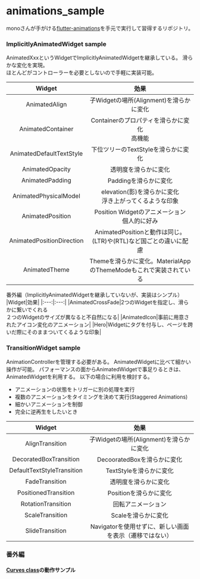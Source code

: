 # animations_sample

monoさんが手がける[flutter-animations](https://github.com/mono0926/flutter-animations)を手元で実行して習得するリポジトリ。</br>

### ImplicitlyAnimatedWidget sample

AnimatedXxxというWidgetでImplicitlyAnimatedWidgetを継承している。
滑らかな変化を実現。</br>
ほとんどがコントローラーを必要としないので手軽に実装可能。

|Widget|効果|
|:---:|:---:|
|AnimatedAlign|子Widgetの場所(Alignment)を滑らかに変化|
|AnimatedContainer|Containerのプロパティを滑らかに変化</br>高機能|
|AnimatedDefaultTextStyle|下位ツリーのTextStyleを滑らかに変化|
|AnimatedOpacity|透明度を滑らかに変化|
|AnimatedPadding|Paddingを滑らかに変化|
|AnimatedPhysicalModel|elevation(影)を滑らかに変化</br>浮き上がってくるような印象|
|AnimatedPosition|Position Widgetのアニメーション</br>個人的に好み|
|AnimatedPositionDirection|AnimatedPositionと動作は同じ。</br>(LTR)や(RTL)など国ごとの違いに配慮|
|AnimatedTheme|Themeを滑らかに変化。MaterialAppのThemeModeもこれで実装されている|

番外編（ImplicitlyAnimatedWidgetを継承していないが、実装はシンプル）
|Widget|効果|
|:---:|:---:|
|AnimatedCrossFade|2つのWidgetを指定し、滑らかに繋いでくれる</br>２つのWidgetのサイズが異なると不自然になる|
|AnimatedIcon|事前に用意されたアイコン変化のアニメーション|
|Hero|Widgetにタグを付与し、ページを跨いだ際にそのままついてくるような印象|

### TransitionWidget sample

AnimationControllerを管理する必要がある。
AnimatedWidgetに比べて細かい操作が可能。
パフォーマンスの面からAnimatedWidgetで事足りるときは、AnimatedWidgetを利用する。
以下の場合に利用を検討する。
- アニメーションの状態をトリガーに別の処理を実行
- 複数のアニメーションをタイミングを決めて実行(Staggered Animations)
- 細かいアニメーションを制御
- 完全に逆再生をしたいとき

|Widget|効果|
|:---:|:---:|
|AlignTransition|子Widgetの場所(Alignment)を滑らかに変化|
|DecoratedBoxTransition|DecooratedBoxを滑らかに変化|
|DefaultTextStyleTransition|TextStyleを滑らかに変化|
|FadeTransition|透明度を滑らかに変化|
|PositionedTransition|Positionを滑らかに変化|
|RotationTransition|回転アニメーション|
|ScaleTransition|Scaleを滑らかに変化|
|SlideTransition|Navigatorを使用せずに、新しい画面を表示（遷移ではない）|


### 番外編
#### [Curves class](https://api.flutter.dev/flutter/animation/Curves-class.html)の動作サンプル
